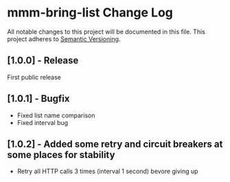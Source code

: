 # mmm-bring-list Change Log
All notable changes to this project will be documented in this file.
This project adheres to [Semantic Versioning](http://semver.org/).


## [1.0.0] - Release

First public release

## [1.0.1] - Bugfix

- Fixed list name comparison
- Fixed interval bug

## [1.0.2] - Added some retry and circuit breakers at some places for stability

- Retry all HTTP calls 3 times (interval 1 second) bevore giving up
